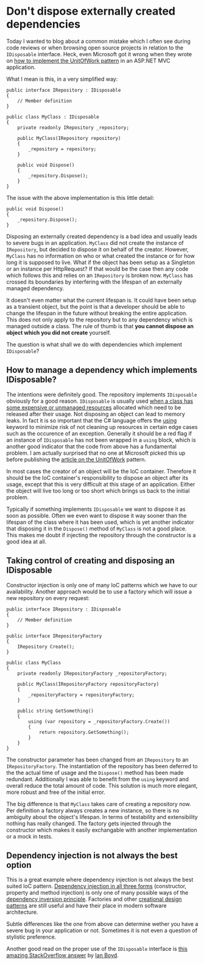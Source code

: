 ﻿<!--
    Tags: ioc architecture dotnet disposable
-->

# Don't dispose externally created dependencies

Today I wanted to blog about a common mistake which I often see during code reviews or when browsing open source projects in relation to the `IDisposable` interface. Heck, even Microsoft got it wrong when they wrote on [how to implement the UnitOfWork pattern](http://www.asp.net/mvc/overview/older-versions/getting-started-with-ef-5-using-mvc-4/implementing-the-repository-and-unit-of-work-patterns-in-an-asp-net-mvc-application) in an ASP.NET MVC application.

What I mean is this, in a very simplified way:

<pre><code>public interface IRepository : IDisposable
{
    // Member definition
}

public class MyClass : IDisposable
{
    private readonly IRepository _repository;

    public MyClass(IRepository repository)
    {
        _repository = repository;
    }

    public void Dispose()
    {
        _repository.Dispose();
    }
}</code></pre>

The issue with the above implementation is this little detail:

<pre><code>public void Dispose()
{
    _repository.Dispose();
}
</code></pre>

Disposing an externally created dependency is a bad idea and usually leads to severe bugs in an application. `MyClass` did not create the instance of `IRepository`, but decided to dispose it on behalf of the creator. However, `MyClass` has no information on who or what created the instance or for how long it is supposed to live. What if the object has been setup as a Singleton or an instance per HttpRequest? If that would be the case then any code which follows this and relies on an `IRepository` is broken now. `MyClass` has crossed its boundaries by interfering with the lifespan of an externally managed dependency.

It doesn't even matter what the current lifespan is. It could have been setup as a transient object, but the point is that a developer should be able to change the lifespan in the future without breaking the entire application. This does not only apply to the repository but to any dependency which is managed outside a class. The rule of thumb is that **you cannot dispose an object which you did not create** yourself.

The question is what shall we do with dependencies which implement `IDisposable`?

## How to manage a dependency which implements IDisposable?

The intentions were definitely good. The repository implements `IDisposable` obviously for a good reason. `IDisposable` is usually used [when a class has some expensive or unmanaged resources](https://msdn.microsoft.com/en-us/library/system.idisposable) allocated which need to be released after their usage. Not disposing an object can lead to memory leaks. In fact it is so important that the C# language offers the [using](https://msdn.microsoft.com/en-us/library/yh598w02.aspx?f=255&MSPPError=-2147217396) keyword to minimize risk of not cleaning up resources in certain edge cases such as the occurence of an exception. Generally it should be a red flag if an instance of `IDisposable` has not been wrapped in a `using` block, which is another good indicator that the code from above has a fundamental problem. I am actually surprised that no one at Microsoft picked this up before publishing the [article on the UnitOfWork](http://www.asp.net/mvc/overview/older-versions/getting-started-with-ef-5-using-mvc-4/implementing-the-repository-and-unit-of-work-patterns-in-an-asp-net-mvc-application) pattern.

In most cases the creator of an object will be the IoC container. Therefore it should be the IoC container's responsibility to dispose an object after its usage, except that this is very difficult at this stage of an application. Either the object will live too long or too short which brings us back to the initial problem.

Typically if something implements `IDisposable` we want to dispose it as soon as possible. Often we even want to dispose it way sooner than the lifespan of the class where it has been used, which is yet another indicator that disposing it in the `Dispose()` method of `MyClass` is not a good place. This makes me doubt if injecting the repository through the constructor is a good idea at all.

## Taking control of creating and disposing an IDisposable

Constructor injection is only one of many IoC patterns which we have to our availability. Another approach would be to use a factory which will issue a new repository on every request:

<pre><code>public interface IRepository : IDisposable
{
    // Member definition
}

public interface IRepositoryFactory
{
    IRepository Create();
}

public class MyClass
{
    private readonly IRepositoryFactory _repositoryFactory;

    public MyClass(IRepositoryFactory repositoryFactory)
    {
        _repositoryFactory = repositoryFactory;
    }

    public string GetSomething()
    {
        using (var repository = _repositoryFactory.Create())
        {
            return repository.GetSomething();
        }
    }
}</code></pre>

The constructor parameter has been changed from an `IRepository` to an `IRepositoryFactory`. The instantiation of the repository has been deferred to the the actual time of usage and the `Dispose()` method has been made redundant. Additionally I was able to benefit from the `using` keyword and overall reduce the total amount of code. This solution is much more elegant, more robust and free of the initial error.

The big difference is that `MyClass` takes care of creating a repository now. Per definition a factory always creates a new instance, so there is no ambiguity about the object's lifespan. In terms of testability and extensibility nothing has really changed. The factory gets injected through the constructor which makes it easily exchangable with another implementation or a mock in tests.

## Dependency injection is not always the best option

This is a great example where dependency injection is not always the best suited IoC pattern. [Dependency injection in all three forms](https://en.wikipedia.org/wiki/Dependency_injection#Three_types_of_dependency_injection) (constructor, property and method injection) is only one of many possible ways of the [dependency inversion principle](https://en.wikipedia.org/wiki/Dependency_inversion_principle). Factories and other [creational design patterns](https://en.wikipedia.org/wiki/Creational_pattern) are still useful and have their place in modern software architecture.

Subtle differences like the one from above can determine wether you have a severe bug in your application or not. Sometimes it is not even a question of stylistic preference.

Another good read on the proper use of the `IDisposable` interface is [this amazing StackOverflow answer](http://stackoverflow.com/questions/538060/proper-use-of-the-idisposable-interface#answer-538238) by [Ian Boyd](http://stackoverflow.com/users/12597/ian-boyd).